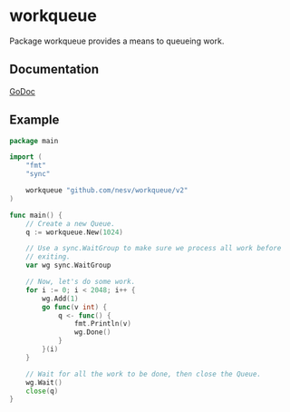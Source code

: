 # workqueue

Package workqueue provides a means to queueing work.

## Documentation

[GoDoc](https://pkg.go.dev/github.com/nesv/workqueue/v2)

## Example

```go
package main

import (
	"fmt"
	"sync"

	workqueue "github.com/nesv/workqueue/v2"
)

func main() {
	// Create a new Queue.
	q := workqueue.New(1024)

	// Use a sync.WaitGroup to make sure we process all work before
	// exiting.
	var wg sync.WaitGroup

	// Now, let's do some work.
	for i := 0; i < 2048; i++ {
		wg.Add(1)
		go func(v int) {
			q <- func() {
				fmt.Println(v)
				wg.Done()
			}
		}(i)
	}

	// Wait for all the work to be done, then close the Queue.
	wg.Wait()
	close(q)
}
```
